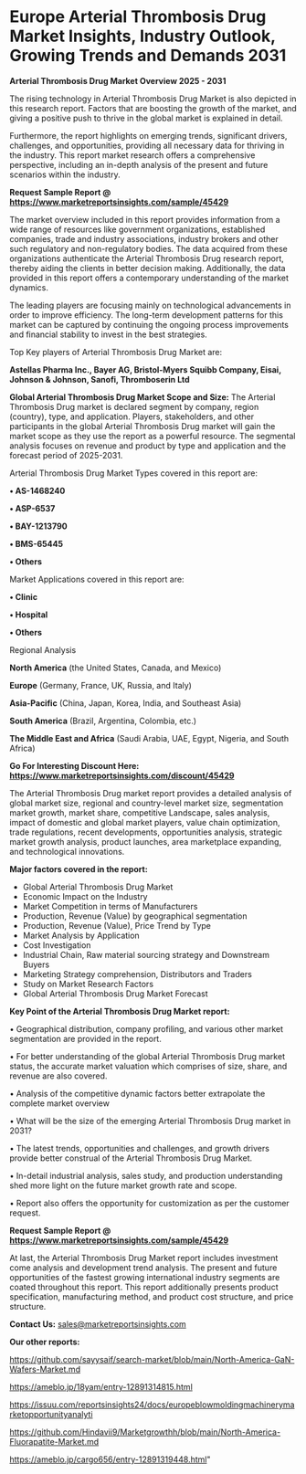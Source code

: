 # Europe Arterial Thrombosis Drug Market Insights, Industry Outlook, Growing Trends and Demands 2031

<Strong> Arterial Thrombosis Drug Market Overview 2025 - 2031</strong>

The rising technology in Arterial Thrombosis Drug Market is also depicted in this research report. Factors that are boosting the growth of the market, and giving a positive push to thrive in the global market is explained in detail.

Furthermore, the report highlights on emerging trends, significant drivers, challenges, and opportunities, providing all necessary data for thriving in the industry. This report market research offers a comprehensive perspective, including an in-depth analysis of the present and future scenarios within the industry.

<strong>Request Sample Report @ <a href=https://www.marketreportsinsights.com/sample/45429>https://www.marketreportsinsights.com/sample/45429</a></strong>

The market overview included in this report provides information from a wide range of resources like government organizations, established companies, trade and industry associations, industry brokers and other such regulatory and non-regulatory bodies. The data acquired from these organizations authenticate the Arterial Thrombosis Drug research report, thereby aiding the clients in better decision making. Additionally, the data provided in this report offers a contemporary understanding of the market dynamics.

The leading players are focusing mainly on technological advancements in order to improve efficiency. The long-term development patterns for this market can be captured by continuing the ongoing process improvements and financial stability to invest in the best strategies.

Top Key players of Arterial Thrombosis Drug Market are:

<strong>Astellas Pharma Inc., Bayer AG, Bristol-Myers Squibb Company, Eisai, Johnson & Johnson, Sanofi, Thromboserin Ltd</strong>

<strong><b>Global Arterial Thrombosis Drug Market Scope and Size:</b></strong>
The Arterial Thrombosis Drug market is declared segment by company, region (country), type, and application. Players, stakeholders, and other participants in the global Arterial Thrombosis Drug market will gain the market scope as they use the report as a powerful resource. The segmental analysis focuses on revenue and product by type and application and the forecast period of 2025-2031.

Arterial Thrombosis Drug Market Types covered in this report are:

<strong>•  AS-1468240

•  ASP-6537

•  BAY-1213790

•  BMS-65445

•  Others</strong>

Market Applications covered in this report are:

<strong>•  Clinic

•  Hospital

•  Others</strong> 

Regional Analysis

<strong>North America</strong> (the United States, Canada, and Mexico)

<strong>Europe</strong> (Germany, France, UK, Russia, and Italy)

<strong>Asia-Pacific</strong> (China, Japan, Korea, India, and Southeast Asia)

<strong>South America</strong> (Brazil, Argentina, Colombia, etc.)

<strong>The Middle East and Africa</strong> (Saudi Arabia, UAE, Egypt, Nigeria, and South Africa)

<strong>Go For Interesting Discount Here: <a href=https://www.marketreportsinsights.com/discount/45429>https://www.marketreportsinsights.com/discount/45429</a></strong>

The Arterial Thrombosis Drug market report provides a detailed analysis of global market size, regional and country-level market size, segmentation market growth, market share, competitive Landscape, sales analysis, impact of domestic and global market players, value chain optimization, trade regulations, recent developments, opportunities analysis, strategic market growth analysis, product launches, area marketplace expanding, and technological innovations.

<strong><b>Major factors covered in the report:</b></strong>
<ul>
  <li>Global Arterial Thrombosis Drug Market </li>
  <li>Economic Impact on the Industry</li>
  <li>Market Competition in terms of Manufacturers</li>
  <li>Production, Revenue (Value) by geographical segmentation</li>
  <li>Production, Revenue (Value), Price Trend by Type</li>
  <li>Market Analysis by Application</li>
  <li>Cost Investigation</li>
  <li>Industrial Chain, Raw material sourcing strategy and Downstream Buyers</li>
  <li>Marketing Strategy comprehension, Distributors and Traders</li>
  <li>Study on Market Research Factors</li>
  <li>Global Arterial Thrombosis Drug Market Forecast</li>
</ul>

<strong><b>Key Point of the Arterial Thrombosis Drug Market report:</b></strong>

• Geographical distribution, company profiling, and various other market segmentation are provided in the report.

• For better understanding of the global Arterial Thrombosis Drug market status, the accurate market valuation which comprises of size, share, and revenue are also covered.

• Analysis of the competitive dynamic factors better extrapolate the complete market overview

• What will be the size of the emerging Arterial Thrombosis Drug market in 2031?

• The latest trends, opportunities and challenges, and growth drivers provide better construal of the Arterial Thrombosis Drug Market.

• In-detail industrial analysis, sales study, and production understanding shed more light on the future market growth rate and scope.

• Report also offers the opportunity for customization as per the customer request.

<strong>Request Sample Report @ <a href=https://www.marketreportsinsights.com/sample/45429>https://www.marketreportsinsights.com/sample/45429</a></strong>

At last, the Arterial Thrombosis Drug Market report includes investment come analysis and development trend analysis. The present and future opportunities of the fastest growing international industry segments are coated throughout this report. This report additionally presents product specification, manufacturing method, and product cost structure, and price structure.

<strong>Contact Us:</strong>
sales@marketreportsinsights.com

<strong>Our other reports:</strong>

<a href=https://github.com/sayysaif/search-market/blob/main/North-America-GaN-Wafers-Market.md>https://github.com/sayysaif/search-market/blob/main/North-America-GaN-Wafers-Market.md</a>

<a href=https://ameblo.jp/18yam/entry-12891314815.html>https://ameblo.jp/18yam/entry-12891314815.html</a>

<a href=https://issuu.com/reportsinsights24/docs/europeblowmoldingmachinerymarketopportunityanalyti>https://issuu.com/reportsinsights24/docs/europeblowmoldingmachinerymarketopportunityanalyti</a>

<a href=https://github.com/Hindavii9/Marketgrowthh/blob/main/North-America-Fluorapatite-Market.md>https://github.com/Hindavii9/Marketgrowthh/blob/main/North-America-Fluorapatite-Market.md</a>

<a href=https://ameblo.jp/cargo656/entry-12891319448.html>https://ameblo.jp/cargo656/entry-12891319448.html</a>"
